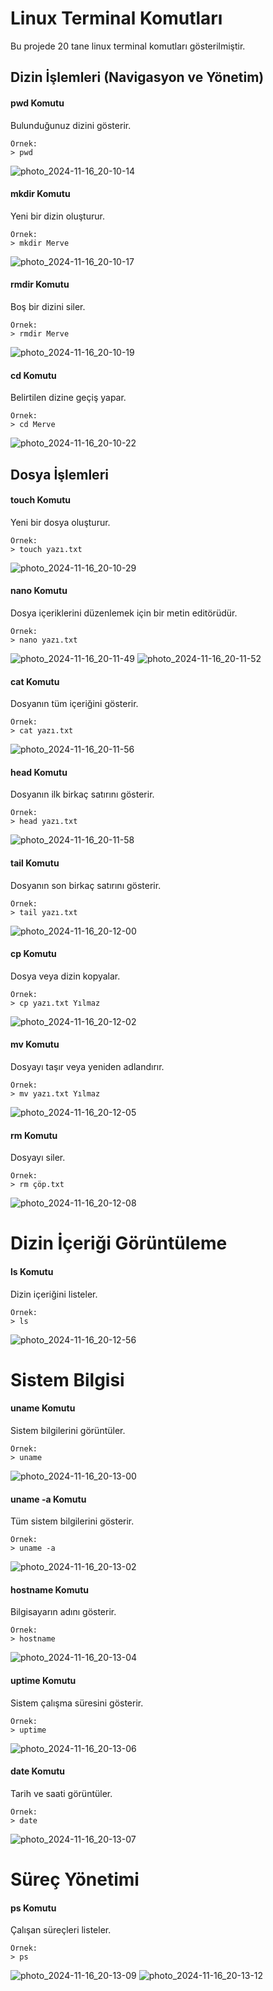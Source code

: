 # Linux Terminal Komutları
Bu projede 20 tane linux terminal komutları gösterilmiştir.

## Dizin İşlemleri (Navigasyon ve Yönetim)
#### pwd Komutu
Bulunduğunuz dizini gösterir.
```
Örnek:
> pwd
```
![photo_2024-11-16_20-10-14](https://github.com/user-attachments/assets/8aa7c6c7-100e-4b7e-9b50-1be005ae1c89)

#### mkdir Komutu
Yeni bir dizin oluşturur.
```
Örnek:
> mkdir Merve
```
![photo_2024-11-16_20-10-17](https://github.com/user-attachments/assets/c18f13b8-2e0a-4061-a20b-bb15f41b10fa)

#### rmdir Komutu
Boş bir dizini siler.
```
Örnek:
> rmdir Merve
```
![photo_2024-11-16_20-10-19](https://github.com/user-attachments/assets/c41fe030-30c2-4834-b4b0-39f7925fff2b)

#### cd Komutu
Belirtilen dizine geçiş yapar.
```
Örnek:
> cd Merve
```
![photo_2024-11-16_20-10-22](https://github.com/user-attachments/assets/7e78ddfc-9770-47fa-bd59-9959cd4946f6)

## Dosya İşlemleri
#### touch Komutu
Yeni bir dosya oluşturur.
```
Örnek:
> touch yazı.txt
```
![photo_2024-11-16_20-10-29](https://github.com/user-attachments/assets/33298860-eada-406e-8db3-11130cae3134)

#### nano Komutu
Dosya içeriklerini düzenlemek için bir metin editörüdür.
```
Örnek:
> nano yazı.txt
```
![photo_2024-11-16_20-11-49](https://github.com/user-attachments/assets/50b5a01a-89b4-411e-bd35-f901f86d869f)
![photo_2024-11-16_20-11-52](https://github.com/user-attachments/assets/6d1a5ed9-96cf-44ab-bcd8-63819ead7515)

#### cat Komutu
Dosyanın tüm içeriğini gösterir.
```
Örnek:
> cat yazı.txt
```
![photo_2024-11-16_20-11-56](https://github.com/user-attachments/assets/7f4ed43d-fb93-41de-a85c-9678dc9d5ffc)

#### head Komutu
Dosyanın ilk birkaç satırını gösterir.
```
Örnek:
> head yazı.txt
```
![photo_2024-11-16_20-11-58](https://github.com/user-attachments/assets/5ece7bbe-e8ba-4b7a-8c59-2d3a8901d082)

#### tail Komutu
Dosyanın son birkaç satırını gösterir.
```
Örnek:
> tail yazı.txt
```
![photo_2024-11-16_20-12-00](https://github.com/user-attachments/assets/5ced2ba0-dd99-482e-971e-dc45fa56cd5e)

#### cp Komutu
Dosya veya dizin kopyalar.
```
Örnek:
> cp yazı.txt Yılmaz
```
![photo_2024-11-16_20-12-02](https://github.com/user-attachments/assets/5cb9a85a-6fde-4aef-a786-5536c8e2dd13)

#### mv Komutu
Dosyayı taşır veya yeniden adlandırır.
```
Örnek:
> mv yazı.txt Yılmaz
```
![photo_2024-11-16_20-12-05](https://github.com/user-attachments/assets/ddea000a-c490-47f5-9116-c7e44ea98e07)

#### rm Komutu
Dosyayı siler.
```
Örnek:
> rm çöp.txt
```
![photo_2024-11-16_20-12-08](https://github.com/user-attachments/assets/0eb63331-a3b9-4ffa-a127-d7b0e5c92ba5)

# Dizin İçeriği Görüntüleme
#### ls Komutu
Dizin içeriğini listeler.
```
Örnek:
> ls
```
![photo_2024-11-16_20-12-56](https://github.com/user-attachments/assets/962e682d-b618-4893-88c7-705ce6eed92b)

# Sistem Bilgisi
#### uname Komutu
Sistem bilgilerini görüntüler.
```
Örnek:
> uname
```
![photo_2024-11-16_20-13-00](https://github.com/user-attachments/assets/c1071289-50c6-4223-9812-0decb8a01ea8)

#### uname -a Komutu
Tüm sistem bilgilerini gösterir.
```
Örnek:
> uname -a
```
![photo_2024-11-16_20-13-02](https://github.com/user-attachments/assets/3d53a9b8-7d26-466d-ac91-013044dcf94b)

#### hostname Komutu
Bilgisayarın adını gösterir.
```
Örnek:
> hostname
```
![photo_2024-11-16_20-13-04](https://github.com/user-attachments/assets/5b4237e6-00b5-480f-bc47-60d7f506950a)

#### uptime Komutu
Sistem çalışma süresini gösterir.
```
Örnek:
> uptime
```
![photo_2024-11-16_20-13-06](https://github.com/user-attachments/assets/14b46505-6f20-4f07-aca2-89d426f7203b)

#### date Komutu
Tarih ve saati görüntüler.
```
Örnek:
> date
```
![photo_2024-11-16_20-13-07](https://github.com/user-attachments/assets/7c8c746d-0387-447b-b792-e26140209bd2)

# Süreç Yönetimi
#### ps Komutu
Çalışan süreçleri listeler.
```
Örnek:
> ps
```
![photo_2024-11-16_20-13-09](https://github.com/user-attachments/assets/6cd97459-ac70-447c-8ca2-3f92932dd93e)
![photo_2024-11-16_20-13-12](https://github.com/user-attachments/assets/d6a47f9b-e85c-4014-8f45-33bb5115585b)
